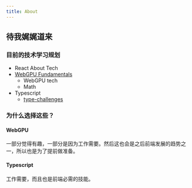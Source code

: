 ```yaml
---
title: About
---
```


## 待我娓娓道来

### 目前的技术学习规划

+ React About Tech
+ [WebGPU Fundamentals](https://webgpufundamentals.org/webgpu/lessons/zh_cn/)
  + WebGPU tech
  + Math
+ Typescript
  + [type-challenges](https://github.com/type-challenges/type-challenges)

### 为什么选择这些？

#### WebGPU

一部分觉得有趣，一部分是因为工作需要。然后这也会是之后前端发展的趋势之一，所以也是为了提前做准备。

#### Typescript

工作需要，而且也是前端必需的技能。
